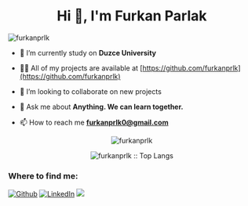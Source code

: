 <h1 align="center">Hi 👋, I'm Furkan Parlak</h1>

<p align="left"> <img src="https://komarev.com/ghpvc/?username=furkanprlk" alt="furkanprlk" /> </p>

- 🔭 I’m currently study on **Duzce University**

- 👨‍💻 All of my projects are available at [https://github.com/furkanprlk](https://github.com/furkanprlk)

- 👯 I’m looking to collaborate on new projects

- 💬 Ask me about **Anything. We can learn together.**

- 📫 How to reach me **furkanprlk0@gmail.com**

<p align="center"> <img src="https://github-readme-stats.vercel.app/api?username=furkanprlk&show_icons=true" alt="furkanprlk" /> </p>

<p align="center"><img src="https://github-readme-stats.vercel.app/api/top-langs/?username=furkanprlk&langs_count=10&theme=tokyonight&layout=compact" alt="furkanprlk :: Top Langs" ></p>

<h3>Where to find me:</h3>
<p><a href="https://github.com/furkanprlk" target="_blank"><img alt="Github" src="https://img.shields.io/badge/GitHub-%2312100E.svg?&style=for-the-badge&logo=Github&logoColor=white" /></a> <a href="https://www.linkedin.com/in/furkanprlk/" target="_blank"><img alt="LinkedIn" src="https://img.shields.io/badge/linkedin-%230077B5.svg?&style=for-the-badge&logo=linkedin&logoColor=white" /></a> <a href="https://www.instagram.com/furkanprlkk/" target="_blank"><img src="https://img.shields.io/badge/instagram-%23E4405F.svg?&style=for-the-badge&logo=instagram&logoColor=white"></a>
</p>




<!--
**Furkanprlk/Furkanprlk** is a ✨ _special_ ✨ repository because its `README.md` (this file) appears on your GitHub profile.

Here are some ideas to get you started:

- 🔭 I’m currently working on ...
- 🌱 I’m currently learning ...
- 👯 I’m looking to collaborate on ...
- 🤔 I’m looking for help with ...
- 💬 Ask me about ...
- 📫 How to reach me: ...
- 😄 Pronouns: ...
- ⚡ Fun fact: ...
-->
